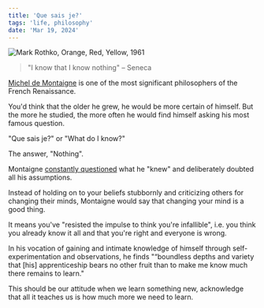 ```yaml
---
title: 'Que sais je?'
tags: 'life, philosophy'
date: 'Mar 19, 2024'
---
```


![Mark Rothko, Orange, Red, Yellow, 1961](/images/orange-red-yellow.jpg)

> "I know that I know nothing"
> – Seneca

[Michel de Montaigne](https://en.wikipedia.org/wiki/Michel_de_Montaigne?useskin=vector) is one of the most significant philosophers of the French Renaissance.

You'd think that the older he grew, he would be more certain of himself. But the more he studied, the more often he would find himself asking his most famous question.

"Que sais je?" or "What do I know?"

The answer, "Nothing".

Montaigne [constantly questioned](https://tim.blog/2010/10/19/michel-de-montaigne/) what he "knew" and deliberately doubted all his assumptions.

Instead of holding on to your beliefs stubbornly and criticizing others for changing their minds, Montaigne would say that changing your mind is a good thing.

It means you've "resisted the impulse to think you're infallible", i.e. you think you already know it all and that you're right and everyone is wrong.

In his vocation of gaining and intimate knowledge of himself through self-experimentation and observations, he finds "“boundless depths and variety that [his] apprenticeship bears no other fruit than to make me know much there remains to learn."

This should be our attitude when we learn something new, acknowledge that all it teaches us is how much more we need to learn.
